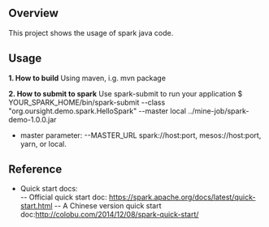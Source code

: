 Overview
--------
This project shows the usage of spark java code.

Usage
-----
**1. How to build**
Using maven, i.g. mvn package

**2. How to submit to spark**
Use spark-submit to run your application
$ YOUR_SPARK_HOME/bin/spark-submit --class "org.oursight.demo.spark.HelloSpark" --master local ../mine-job/spark-demo-1.0.0.jar

- master parameter:
--MASTER_URL         spark://host:port, mesos://host:port, yarn, or local.


Reference
---------
- Quick start docs:  
-- Official quick start doc: https://spark.apache.org/docs/latest/quick-start.html
-- A Chinese version quick start doc:http://colobu.com/2014/12/08/spark-quick-start/
